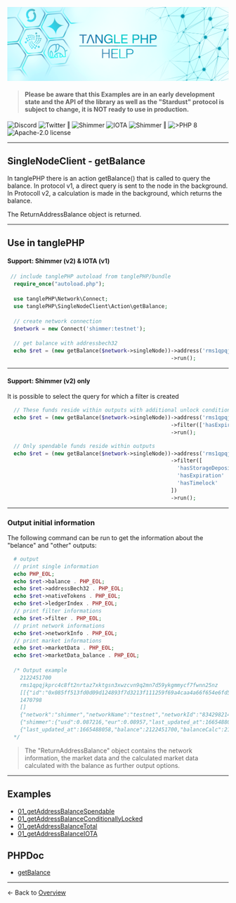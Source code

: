 ![](.meta/Banner.png)

> #### Please be aware that this Examples are in an early development state and the API of the library as well as the "Stardust" protocol is subject to change, it is NOT ready to use in production.

<a href="https://discord.iota.org/" style="text-decoration:none;"><img src="https://img.shields.io/badge/Discord-9cf.svg?style=social&logo=discord" alt="Discord"></a>
<a href="https://twitter.com/tanglePHP/" style="text-decoration:none;"><img src="https://img.shields.io/badge/Twitter-@tanglePHP-9cf.svg?style=social&logo=twitter" alt="Twitter"></a> ‖
<a href="https://www.tanglephp.com/" style="text-decoration:none;"><img src="https://img.shields.io/badge/tanglePHP-grey?style=flat-square&logo=tanglePHP" alt="Shimmer"></a>
<a href="https://www.iota.org/" style="text-decoration:none;"><img src="https://img.shields.io/badge/IOTA-grey?style=flat-square&logo=iota" alt="IOTA"></a>
<a href="https://www.shimmer.network/" style="text-decoration:none;"><img src="https://img.shields.io/badge/Shimmer-grey?style=flat-square&logo=shimmer" alt="Shimmer"></a> ‖
<a href="https://www.php.net/" style="text-decoration:none;"><img src="https://img.shields.io/badge/PHP->= 8.1.x-blue?style=flat-square&logo=php" alt=">PHP 8"></a>
<a href="https://github.com/iota-community/iota.php/LICENSE" style="text-decoration:none;"><img src="https://img.shields.io/badge/license-Apache--2.0-green?style=flat-square" alt="Apache-2.0 license"></a>

---

## SingleNodeClient - getBalance

In tanglePHP there is an action getBalance() that is called to query the balance.
In protocol v1, a direct query is sent to the node in the background.
In Protocoll v2, a calculation is made in the background, which returns the balance.

The ReturnAddressBalance object is returned.

---

## Use in tanglePHP

#### Support: Shimmer (v2) & IOTA (v1)

```PHP
 // include tanglePHP autoload from tanglePHP/bundle
  require_once("autoload.php");

  use tanglePHP\Network\Connect;
  use tanglePHP\SingleNodeClient\Action\getBalance;

  // create network connection
  $network = new Connect('shimmer:testnet');

  // get balance with addressbech32
  echo $ret = (new getBalance($network->singleNode))->address('rms1qpqjkprc4c8ft2nrtaz7xktgsn3xwzcvn9q2mn7d59ykgmmycf7fwnn25nz')
                                                    ->run();
```


---

#### Support: Shimmer (v2) only

It is possible to select the query for which a filter is created

```PHP
  // These funds reside within outputs with additional unlock conditions which might be potentially un-lockable
  echo $ret = (new getBalance($network->singleNode))->address('rms1qpqjkprc4c8ft2nrtaz7xktgsn3xwzcvn9q2mn7d59ykgmmycf7fwnn25nz')
                                                    ->filter(['hasExpiration' => true])
                                                    ->run();
```

```PHP
  // Only spendable funds reside within outputs
  echo $ret = (new getBalance($network->singleNode))->address('rms1qpqjkprc4c8ft2nrtaz7xktgsn3xwzcvn9q2mn7d59ykgmmycf7fwnn25nz')
                                                    ->filter([
                                                      'hasStorageDepositReturn' => false,
                                                      'hasExpiration'           => false,
                                                      'hasTimelock'             => false,
                                                    ])
                                                    ->run();
```

---

### Output initial information
The following command can be run to get the information about the "belance" and "other" outputs:

```PHP
  # output
  // print single information
  echo PHP_EOL;
  echo $ret->balance . PHP_EOL;
  echo $ret->addressBech32 . PHP_EOL;
  echo $ret->nativeTokens . PHP_EOL;
  echo $ret->ledgerIndex . PHP_EOL;
  // print filter informations
  echo $ret->filter . PHP_EOL;
  // print network informations
  echo $ret->networkInfo . PHP_EOL;
  // print market informations
  echo $ret->marketData . PHP_EOL;
  echo $ret->marketData_balance . PHP_EOL;
  
  /* Output example
    2122451700
    rms1qpqjkprc4c8ft2nrtaz7xktgsn3xwzcvn9q2mn7d59ykgmmycf7fwnn25nz
    [[{"id":"0x085ff513fd0d09d124893f7d3213f111259f69a4caa4a66f654e6fd553e6f9087f0100000000","amount":"0x3e8"}],[{"id":"0x0899d847e5254d649032b671909fc325963d845c500644c57df88ff704413a88270100000000","amount":"0x3e8"}],[{"id":"0x08267ac3a226be7a55b0e5324f2481eb78a2fd3e57d10281d029e89586e768d13c0100000000","amount":"0x3e8"}],[{"id":"0x081d344f9447bba34740e2c7d04e7410ae527af1e8e279fe8b83fb8983a638765a0100000000","amount":"0x3e8"}],[{"id":"0x083c1806c71c7af7c3dacbbe37b8702ca04b7a87a991a6ad8ac93b6a8c11da6b880100000000","amount":"0x3e8"}],[{"id":"0x08dc2097c12e8db12919037a46acf13a911ccba1e09a702cbf7e7a8420074f8e6d0100000000","amount":"0x3e8"}],[{"id":"0x08db9fe3648e136f5d7539127ff9c2082139d8dd7b01094713a9035837536356180100000000","amount":"0x3e8"}],[{"id":"0x08fa5666c313f3f2f87135797c88d15040214ea03eedf7977c7002e0570c4a62680100000000","amount":"0x3e8"}],[{"id":"0x08a164187d0119aeb69d164e083a43c5d2092358da64a6bc7e9b583b243da5585e0100000000","amount":"0x3e8"}],[{"id":"0x0879714e7e90fa28c0c3bce91ce7e6cb757e5bf5a1566a701aaca3210200d17de60100000000","amount":"0x3e8"}]]
    1470798
    []
    {"network":"shimmer","networkName":"testnet","networkId":"8342982141227064571","protocolVersion":2,"singleNodeName":"HORNET","singleNodeVersion":"2.0.0-beta.10","singleNodeHealthy":true,"features":["pow"],"baseToken":"SMR","coinType":4219,"bech32Hrp":"rms"}
    {"shimmer":{"usd":0.087216,"eur":0.08957,"last_updated_at":1665488058}}
    {"last_updated_at":1665488058,"balance":2122451700,"balanceCalc":2122.4517,"coin":"shimmer","price":{"usd":0.087216,"eur":0.08957,"last_updated_at":1665488058},"calc":{"usd":185.11174746720002,"eur":190.107998769}}
  */
```

> The "ReturnAddressBalance" object contains the network information, the market data and the calculated market data calculated with the balance as further output options.

---

## Examples

+ [01_getAddressBalanceSpendable](https://github.com/tanglePHP/bundle/blob/main/examples/src/singlenode-client/Action/01_getAddressBalanceSpendable.php)
+ [01_getAddressBalanceConditionallyLocked](https://github.com/tanglePHP/bundle/blob/main/examples/src/singlenode-client/Action/01_getAddressBalanceConditionallyLocked.php)
+ [01_getAddressBalanceTotal](https://github.com/tanglePHP/bundle/blob/main/examples/src/singlenode-client/Action/01_getAddressBalanceTotal.php)
+ [01_getAddressBalanceIOTA](https://github.com/tanglePHP/bundle/blob/main/examples/src/singlenode-client/Action/01_getAddressBalanceIOTA.php)


## PHPDoc

+ [getBalance](https://tanglephp.com/phpdoc/classes/tanglePHP-SingleNodeClient-Action-getBalance.html)

---

<- Back to [Overview](000_index.md)